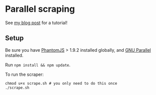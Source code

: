 Parallel scraping
=================

See [my blog post](http://g-liu.com/blog/2016/10/tutorial-parallel-web-scraping-with-casperjs-and-gnu-parallel/) for a tutorial!

## Setup

Be sure you have [PhantomJS](http://phantomjs.org) > 1.9.2 installed globally, and [GNU Parallel](www.gnu.org/software/parallel) installed.

Run `npm install && npm update`.

To run the scraper:

```
chmod u+x scrape.sh # you only need to do this once
./scrape.sh
```
